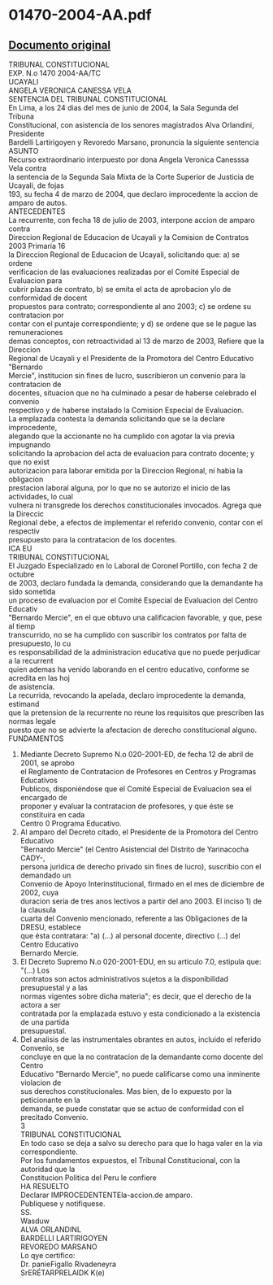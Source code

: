 
01470-2004-AA.pdf
=================
  
[Documento original](https://tc.gob.pe/jurisprudencia/2004/01470-2004-AA.pdf)  
---  
TRIBUNAL CONSTITUCIONAL  
EXP. N.o 1470 2004-AA/TC  
UCAYALI  
ANGELA VERONICA CANESSA VELA  
SENTENCIA DEL TRIBUNAL CONSTITUCIONAL  
En Lima, a los 24 dias del mes de junio de 2004, la Sala Segunda del Tribuna  
Constitucional, con asistencia de los senores magistrados Alva Orlandini, Presidente  
Bardelli Lartirigoyen y Revoredo Marsano, pronuncia la siguiente sentencia  
ASUNTO  
Recurso extraordinario interpuesto por dona Angela Veronica Canesssa Vela contra  
la sentencia de la Segunda Sala Mixta de la Corte Superior de Justicia de Ucayali, de fojas  
193, su fecha 4 de marzo de 2004, que declaro improcedente la accion de amparo de autos.  
ANTECEDENTES  
La recurrente, con fecha 18 de julio de 2003, interpone accion de amparo contra  
Direccion Regional de Educacion de Ucayali y la Comision de Contratos 2003 Primaria 16  
la Direccion Regional de Educacion de Ucayali, solicitando que: a) se ordene  
verificacion de las evaluaciones realizadas por el Comité Especial de Evaluacion para  
cubrir plazas de contrato, b) se emita el acta de aprobacion ylo de conformidad de docent  
propuestos para contrato; correspondiente al ano 2003; c) se ordene su contratacion por  
contar con el puntaje correspondiente; y d) se ordene que se le pague las remuneraciones  
demas conceptos, con retroactividad al 13 de marzo de 2003, Refiere que la Direccion  
Regional de Ucayali y el Presidente de la Promotora del Centro Educativo "Bernardo  
Mercie", institucion sin fines de lucro, suscribieron un convenio para la contratacion de  
docentes, situacion que no ha culminado a pesar de haberse celebrado el convenio  
respectivo y de haberse instalado la Comision Especial de Evaluacion.  
La emplazada contesta la demanda solicitando que se la declare improcedente,  
alegando que la accionante no ha cumplido con agotar la via previa impugnando  
solicitando la aprobacion del acta de evaluacion para contrato docente; y que no exist  
autorizacion para laborar emitida por la Direccion Regional, ni habia la obligacion  
prestacion laboral alguna, por lo que no se autorizo el inicio de las actividades, lo cual  
vulnera ni transgrede los derechos constitucionales invocados. Agrega que la Direccic  
Regional debe, a efectos de implementar el referido convenio, contar con el respectiv  
presupuesto para la contratacion de los docentes.  
ICA EU  
TRIBUNAL CONSTITUCIONAL  
El Juzgado Especializado en lo Laboral de Coronel Portillo, con fecha 2 de octubre  
de 2003, declaro fundada la demanda, considerando que la demandante ha sido sometida  
un proceso de evaluacion por el Comité Especial de Evaluacion del Centro Educativ  
"Bernardo Mercie", en el que obtuvo una calificacion favorable, y que, pese al tiemp  
transcurrido, no se ha cumplido con suscribir los contratos por falta de presupuesto, lo cu  
es responsabilidad de la administracion educativa que no puede perjudicar a la recurrent  
quien ademas ha venido laborando en el centro educativo, conforme se acredita en las hoj  
de asistencia.  
La recurrida, revocando la apelada, declaro improcedente la demanda, estimand  
que la pretension de la recurrente no reune los requisitos que prescriben las normas legale  
puesto que no se advierte la afectacion de derecho constitucional alguno.  
FUNDAMENTOS  
1. Mediante Decreto Supremo N.o 020-2001-ED, de fecha 12 de abril de 2001, se aprobo  
el Reglamento de Contratacion de Profesores en Centros y Programas Educativos  
Publicos, disponiéndose que el Comité Especial de Evaluacion sea el encargado de  
proponer y evaluar la contratacion de profesores, y que éste se constituira en cada  
Centro 0 Programa Educativo.  
2. Al amparo del Decreto citado, el Presidente de la Promotora del Centro Educativo  
"Bernardo Mercie" (el Centro Asistencial del Distrito de Yarinacocha CADY-,  
persona juridica de derecho privado sin fines de lucro), suscribio con el demandado un  
Convenio de Apoyo Interinstitucional, firmado en el mes de diciembre de 2002, cuya  
duracion seria de tres anos lectivos a partir del ano 2003. El inciso 1) de la clausula  
cuarta del Convenio mencionado, referente a las Obligaciones de la DRESU, establece  
que ésta contratara: "a) (...) al personal docente, directivo (...) del Centro Educativo  
Bernardo Mercie.  
3. El Decreto Supremo N.o 020-2001-EDU, en su articulo 7.0, estipula que: "(...) Los  
contratos son actos administrativos sujetos a la disponibilidad presupuestal y a las  
normas vigentes sobre dicha materia"; es decir, que el derecho de la actora a ser  
contratada por la emplazada estuvo y esta condicionado a la existencia de una partida  
presupuestal.  
4. Del analisis de las instrumentales obrantes en autos, incluido el referido Convenio, se  
concluye en que la no contratacion de la demandante como docente del Centro  
Educativo "Bernardo Mercie", no puede calificarse como una inminente violacion de  
sus derechos constitucionales. Mas bien, de lo expuesto por la peticionante en la  
demanda, se puede constatar que se actuo de conformidad con el precitado Convenio.  
3  
TRIBUNAL CONSTITUCIONAL  
En todo caso se deja a salvo su derecho para que lo haga valer en la via  
correspondiente.  
Por los fundamentos expuestos, el Tribunal Constitucional, con la autoridad que la  
Constitucion Politica del Peru le confiere  
HA RESUELTO  
Declarar IMPROCEDENTENTEla-accion.de amparo.  
Publiquese y notifiquese.  
SS.  
Wasduw  
ALVA ORLANDINL  
BARDELLI LARTIRIGOYEN  
REVOREDO MARSANO  
Lo qye certifico:  
Dr. panieFigallo Rivadeneyra  
SrERÉTARPRELAIDK K(e)